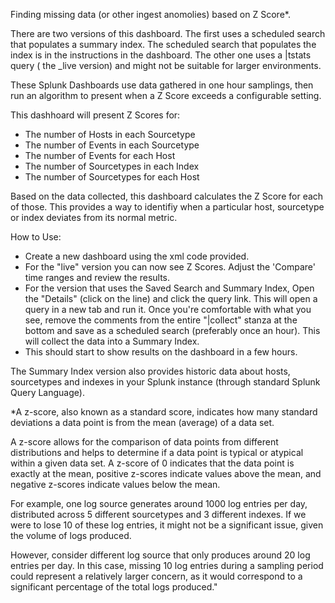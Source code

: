 Finding missing data (or other ingest anomolies) based on Z Score*.

There are two versions of this dashboard.   The first uses a scheduled search that populates a summary index. The scheduled search that populates the index is in the instructions in the dashboard.  The other one uses a |tstats query ( the _live version) and might not be suitable for larger environments.

These Splunk Dashboards use data gathered in one hour samplings, then run an algorithm to present when a Z Score exceeds a configurable setting.

This dashhoard will present Z Scores for:
- The number of Hosts in each Sourcetype
- The number of Events in each Sourcetype
- The number of Events for each Host
- The number of Sourcetypes in each Index
- The number of Sourcetypes for each Host

Based on the data collected, this dashboard calculates the Z Score for each of those.  This provides a way to identifiy when a particular host, sourcetype or index deviates from its normal metric.  

How to Use:
- Create a new dashboard using the xml code provided.
- For the "live" version you can now see Z Scores.  Adjust the 'Compare' time ranges and review the results.
- For the version that uses the Saved Search and Summary Index, Open the "Details" (click on the line) and click the query link.  This will open a query in a new tab and run it.  Once you're comfortable with what you see, remove the comments from the entire "|collect" stanza at the bottom and save as a scheduled search (preferably once an hour).  This will collect the data into a Summary Index.
- This should start to show results on the dashboard in a few hours.  

The Summary Index version also provides historic data about hosts, sourcetypes and indexes in your Splunk instance (through standard Splunk Query Language).


*A z-score, also known as a standard score, indicates how many standard deviations a data point is from the mean (average) of a data set.

A z-score allows for the comparison of data points from different distributions and helps to determine if a data point is typical or atypical within a given data set. A z-score of 0 indicates that the data point is exactly at the mean, positive z-scores indicate values above the mean, and negative z-scores indicate values below the mean.

For example, one log source generates around 1000 log entries per day, distributed across 5 different sourcetypes and 3 different indexes. If we were to lose 10 of these log entries, it might not be a significant issue, given the volume of logs produced.

However, consider different log source that only produces around 20 log entries per day. In this case, missing 10 log entries during a sampling period could represent a relatively larger concern, as it would correspond to a significant percentage of the total logs produced." 

